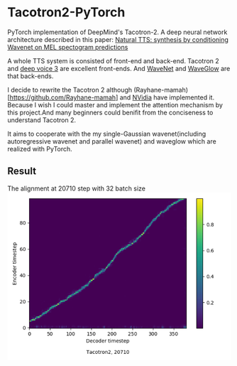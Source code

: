 # Tacotron2-PyTorch
PyTorch implementation of DeepMind's Tacotron-2. A deep neural network architecture described in this paper: [Natural TTS: synthesis by conditioning Wavenet on MEL spectogram predictions](https://arxiv.org/pdf/1712.05884.pdf)  

A whole TTS system is consisted of front-end and back-end. Tacotron 2 and [deep voice 3](https://arxiv.org/abs/1710.07654) are excellent front-ends. And [WaveNet](https://arxiv.org/abs/1609.03499) and [WaveGlow](https://arxiv.org/abs/1811.00002) are that back-ends.

I decide to rewrite the Tacotron 2 although (Rayhane-mamah)[https://github.com/Rayhane-mamah] and [NVidia](https://github.com/NVIDIA/) have implemented it. Because I wish I could master and implement the attention mechanism by this project.And many beginners could benifit from the conciseness to understand Tacotron 2.

It aims to cooperate with the my single-Gaussian wavenet(including autoregressive wavenet and parallel wavenet) and waveglow
which are realized with PyTorch.

## Result
The alignment at 20710 step with 32 batch size  
![](/images/20710_alignment.png "The alignment at 20710 step with 32 batch size")
